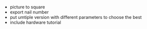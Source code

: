 - picture to square
- export nail number
- put umtiple version with different parameters to choose the best
- include hardware tutorial